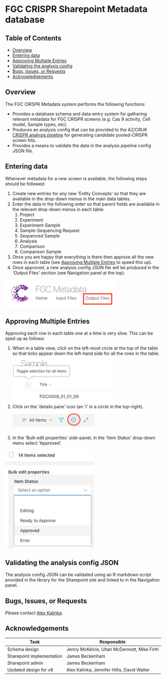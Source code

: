 # FGC CRISPR Sharepoint Metadata database

## Table of Contents

* [Overview](#intro)
* [Entering data](#entry)
* [Approving Multiple Entries](#apprv)
* [Validating the analysis config](#valid)
* [Bugs, Issues, or Requests](#bugs)
* [Acknowledgements](#ack)

## <a name="intro"></a> Overview

The FGC CRISPR Metadata system performs the following functions:

* Provides a database schema and data-entry system for gathering relevant metadata for FGC CRISPR screens (e.g. Cas 9 activity, Cell model, Sample types, etc).
* Produces an analysis config that can be provided to the AZ/CRUK [CRISPR analysis pipeline](https://bitbucket.astrazeneca.com/projects/DA/repos/az-cruk-crispr-pipeline/browse) for generating candidate pooled-CRISPR screen hits.
* Provides a means to validate the data in the analysis pipeline config JSON file.

## <a name="entry"></a> Entering data

Whenever metadata for a new screen is available, the following steps should be followed:

1. Create new entries for any new 'Entity Concepts' so that they are available in the drop-down menus in the main data tables.
2. Enter the data in the following order so that parent fields are available in the relevant drop-down menus in each table:
    1. Project
    2. Experiment
    3. Experiment-Sample
    4. Sample-Sequencing Request
    5. Sequenced Sample
    6. Analysis
    7. Comparison
    8. Comparison Sample
3. Once you are happy that everything is there then approve all the new rows in each table (see [Approving Multiple Entries](#apprv) to speed this up).
4. Once approved, a new analysis config JSON file will be produced in the 'Output Files' section (see Navigation panel at the top).

![output](output_files.png)

## <a name="apprv"></a>Approving Multiple Entries

Approving each row in each table one at a time is very slow. This can be sped up as follows:

1. When in a table view, click on the left-most circle at the top of the table so that ticks appear down the left-hand side for all the rows in the table.
![toggle](toggle.png)
2. Click on the 'details pane' icon (an 'i' in a circle in the top-right).
![details](details_pane.png)
3. In the 'Bulk edit properties' side-panel, in the 'Item Status' drop-down menu select 'Approved'.

![bulk edit](bulk_edit.png)

## <a name="valid"></a> Validating the analysis config JSON

The analysis config JSON can be validated using an R markdown script provided in the library for the Sharepoint site and linked to in the Navigation panel.

## <a name="bugs"></a> Bugs, Issues, or Requests

Please contact [Alex Kalinka](mailto:alex.kalinka@cancer.org.uk).

## <a name="ack"></a> Acknowledgements

|Task|Responsible|
---|---|
|Schema design|Jenny McKelvie, Ultan McDermott, Mike Firth|
|Sharepoint implementation|James Beckenham|
|Sharepoint admin|James Beckenham|
|Updated design for v8|Alex Kalinka, Jennifer Hillis, David Walter|

